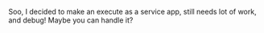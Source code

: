 Soo, I decided to make an execute as a service app, still needs lot of work, and debug! Maybe you can handle it?
